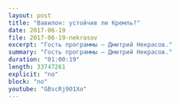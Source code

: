 ```yaml
---
layout: post
title: "Вавилон: устойчив ли Кремль?"
date: 2017-06-19
file: 2017-06-19-nekrasov
excerpt: "Гость программы — Дмитрий Некрасов."
summary: "Гость программы — Дмитрий Некрасов."
duration: "01:00:19"
length: 33747261
explicit: "no"
block: "no"
youtube: "GBscRj901Xo"
---
```

